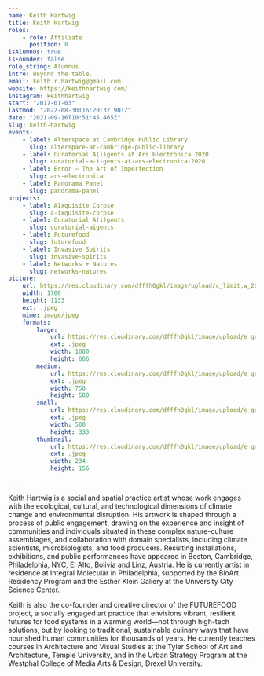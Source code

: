 ```yaml
---
name: Keith Hartwig
title: Keith Hartwig
roles:
    - role: Affiliate
      position: 8
isAlumnus: true
isFounder: false
role_string: Alumnus
intro: Beyond the table.
email: keith.r.hartwig@gmail.com
website: https://keithhartwig.com/
instagram: keithhartwig
start: "2017-01-03"
lastmod: "2022-08-30T16:20:37.901Z"
date: "2021-09-16T10:51:45.465Z"
slug: keith-hartwig
events:
    - label: Alterspace at Cambridge Public Library
      slug: alterspace-at-cambridge-public-library
    - label: Curatorial A(i)gents at Ars Electronica 2020
      slug: curatorial-a-i-gents-at-ars-electronica-2020
    - label: Error – The Art of Imperfection
      slug: ars-electronica
    - label: Panorama Panel
      slug: panorama-panel
projects:
    - label: AIxquisite Corpse
      slug: a-ixquisite-corpse
    - label: Curatorial A(i)gents
      slug: curatorial-aigents
    - label: Futurefood
      slug: futurefood
    - label: Invasive Spirits
      slug: invasive-spirits
    - label: Networks + Natures
      slug: networks-natures
picture:
    url: https://res.cloudinary.com/dfffh0gkl/image/upload/c_limit,w_2000,h_2000/e_grayscale/v1643246302/keith_6146be98d9.jpg
    width: 1700
    height: 1133
    ext: .jpeg
    mime: image/jpeg
    formats:
        large:
            url: https://res.cloudinary.com/dfffh0gkl/image/upload/e_grayscale/v1643246303/large_keith_6146be98d9.jpg
            ext: .jpeg
            width: 1000
            height: 666
        medium:
            url: https://res.cloudinary.com/dfffh0gkl/image/upload/e_grayscale/v1643246303/medium_keith_6146be98d9.jpg
            ext: .jpeg
            width: 750
            height: 500
        small:
            url: https://res.cloudinary.com/dfffh0gkl/image/upload/e_grayscale/v1643246303/small_keith_6146be98d9.jpg
            ext: .jpeg
            width: 500
            height: 333
        thumbnail:
            url: https://res.cloudinary.com/dfffh0gkl/image/upload/e_grayscale/v1643246302/thumbnail_keith_6146be98d9.jpg
            ext: .jpeg
            width: 234
            height: 156

---
```

Keith Hartwig is a social and spatial practice artist whose work engages with the ecological, cultural, and technological dimensions of climate change and environmental disruption. His artwork is shaped through a process of public engagement, drawing on the experience and insight of communities and individuals situated in these complex nature-culture assemblages, and collaboration with domain specialists, including climate scientists, microbiologists, and food producers. Resulting installations, exhibitions, and public performances have appeared in Boston, Cambridge, Philadelphia, NYC, El Alto, Bolivia and
Linz, Austria. He is currently artist in residence at Integral Molecular in Philadelphia, supported by the BioArt Residency Program and the Esther Klein Gallery at the University City Science Center.

Keith is also the co-founder and creative director of the FUTUREFOOD project, a socially
engaged art practice that envisions vibrant, resilient futures for food systems in a warming
world—not through high-tech solutions, but by looking to traditional, sustainable culinary ways that have nourished human communities for thousands of years. He currently teaches courses in Architecture and Visual Studies at the Tyler School of Art and Architecture, Temple University, and in the Urban Strategy Program at the Westphal College of Media Arts & Design, Drexel University.